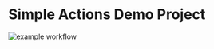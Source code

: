 # Simple Actions Demo Project

![example workflow](https://github.com/lionelbeato/main/actions/workflows/gradle.yml/badge.svg)
